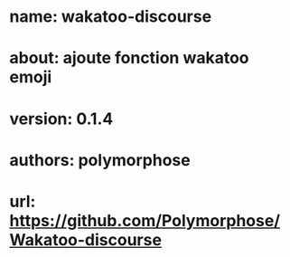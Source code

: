 # name: wakatoo-discourse
# about: ajoute fonction wakatoo emoji
# version: 0.1.4
# authors: polymorphose
# url: https://github.com/Polymorphose/Wakatoo-discourse
